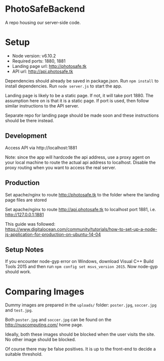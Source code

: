 # PhotoSafeBackend
A repo housing our server-side code.


# Setup
* Node version: v6.10.2
* Required ports: 1880, 1881
* Landing page url: http://photosafe.tk
* API url: http://api.photosafe.tk

Dependencies should already be saved in package.json. Run `npm install` to install dependencies. Run `node server.js` to start the app.

Landing page is likely to be a static page. If not, it will take port 1880. The assumption here on is that it is a static page. If port is used, then follow similar instructions to the API server.

Separate repo for landing page should be made soon and these instructions should be there instead.

## Development
Access API via http://localhost:1881

Note: since the app will hardcode the api address, use a proxy agent on your local machine to route the actual api address to localhost. Disable the proxy routing when you want to access the real server.

## Production
Set apache/nginx to route http://photosafe.tk to the folder where the landing page files are stored

Set apache/nginx to route http://api.photosafe.tk to localhost port 1881, i.e. http://127.0.0.1:1881

This guide was followed: https://www.digitalocean.com/community/tutorials/how-to-set-up-a-node-js-application-for-production-on-ubuntu-14-04

## Setup Notes
If you encounter node-gyp error on Windows, download Visual C++ Build Tools 2015 and then run `npm config set msvs_version 2015`. Now node-gyp should work.


# Comparing Images
Dummy images are prepared in the `uploads/` folder: `poster.jpg`, `soccer.jpg` and `test.jpg`.

Both `poster.jpg` and `soccer.jpg` can be found on the http://nuscomputing.com/ home page. 

Ideally, both these images should be blocked when the user visits the site. No other image should be blocked.

Of course there may be false positives. It is up to the front-end to decide a suitable threshold.

